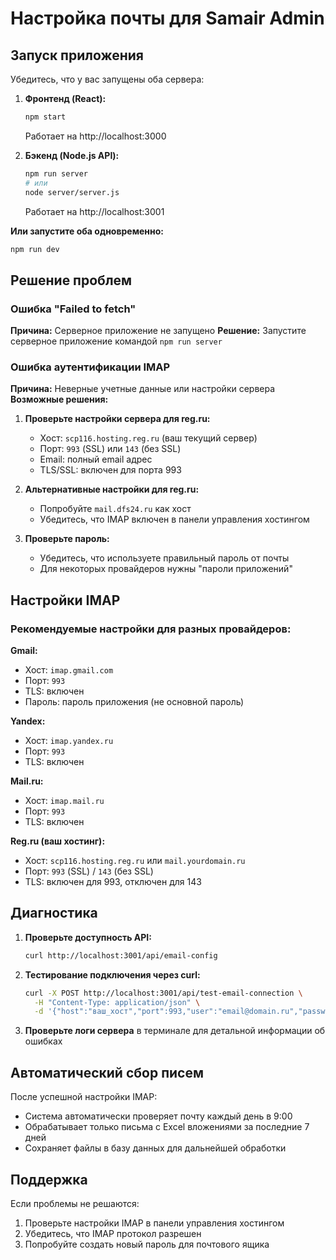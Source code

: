 # Настройка почты для Samair Admin

## Запуск приложения

Убедитесь, что у вас запущены оба сервера:

1. **Фронтенд (React):**
   ```bash
   npm start
   ```
   Работает на http://localhost:3000

2. **Бэкенд (Node.js API):**
   ```bash
   npm run server
   # или
   node server/server.js
   ```
   Работает на http://localhost:3001

**Или запустите оба одновременно:**
```bash
npm run dev
```

## Решение проблем

### Ошибка "Failed to fetch"
**Причина:** Серверное приложение не запущено
**Решение:** Запустите серверное приложение командой `npm run server`

### Ошибка аутентификации IMAP
**Причина:** Неверные учетные данные или настройки сервера
**Возможные решения:**

1. **Проверьте настройки сервера для reg.ru:**
   - Хост: `scp116.hosting.reg.ru` (ваш текущий сервер)
   - Порт: `993` (SSL) или `143` (без SSL)
   - Email: полный email адрес
   - TLS/SSL: включен для порта 993

2. **Альтернативные настройки для reg.ru:**
   - Попробуйте `mail.dfs24.ru` как хост
   - Убедитесь, что IMAP включен в панели управления хостингом

3. **Проверьте пароль:**
   - Убедитесь, что используете правильный пароль от почты
   - Для некоторых провайдеров нужны "пароли приложений"

## Настройки IMAP

### Рекомендуемые настройки для разных провайдеров:

**Gmail:**
- Хост: `imap.gmail.com`
- Порт: `993`
- TLS: включен
- Пароль: пароль приложения (не основной пароль)

**Yandex:**
- Хост: `imap.yandex.ru`
- Порт: `993`
- TLS: включен

**Mail.ru:**
- Хост: `imap.mail.ru`
- Порт: `993`
- TLS: включен

**Reg.ru (ваш хостинг):**
- Хост: `scp116.hosting.reg.ru` или `mail.yourdomain.ru`
- Порт: `993` (SSL) / `143` (без SSL)
- TLS: включен для 993, отключен для 143

## Диагностика

1. **Проверьте доступность API:**
   ```bash
   curl http://localhost:3001/api/email-config
   ```

2. **Тестирование подключения через curl:**
   ```bash
   curl -X POST http://localhost:3001/api/test-email-connection \
     -H "Content-Type: application/json" \
     -d '{"host":"ваш_хост","port":993,"user":"email@domain.ru","password":"пароль","tls":true}'
   ```

3. **Проверьте логи сервера** в терминале для детальной информации об ошибках

## Автоматический сбор писем

После успешной настройки IMAP:
- Система автоматически проверяет почту каждый день в 9:00
- Обрабатывает только письма с Excel вложениями за последние 7 дней
- Сохраняет файлы в базу данных для дальнейшей обработки

## Поддержка

Если проблемы не решаются:
1. Проверьте настройки IMAP в панели управления хостингом
2. Убедитесь, что IMAP протокол разрешен
3. Попробуйте создать новый пароль для почтового ящика 